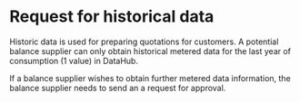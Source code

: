 # Request for historical data

Historic data is used for preparing quotations for customers.
A potential balance supplier can only obtain historical metered data for the last year of consumption (1 value) in
DataHub.

If a balance supplier wishes to obtain further metered data information, the balance supplier needs to send an a request for approval.
